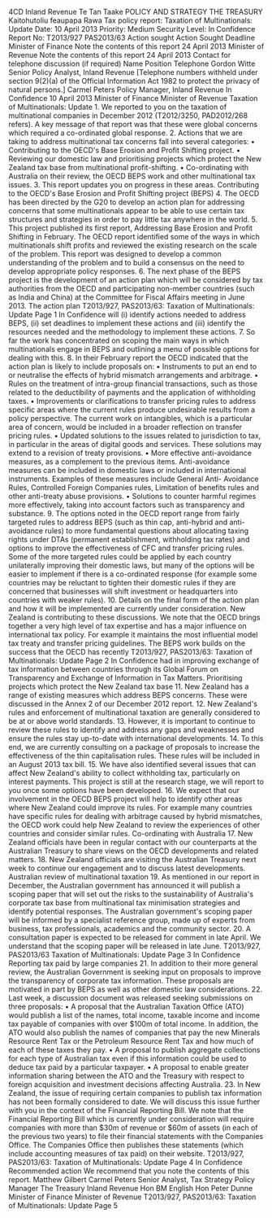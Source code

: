 4CD Inland Revenue Te Tan Taake POLICY AND STRATEGY THE TREASURY Kaitohutoliu feaupapa Rawa Tax policy report: Taxation of Multinationals: Update Date: 10 April 2013 Priority: Medium Security Level: In Confidence Report No: T2013/927 PAS2013/63 Action sought Action Sought Deadline Minister of Finance Note the contents of this report 24 April 2013 Minister of Revenue Note the contents of this report 24 April 2013 Contact for telephone discussion (if required) Name Position Telephone Gordon Witte Senior Policy Analyst, Inland Revenue \[Telephone numbers withheld under section 9(2)(a) of the Official Information Act 1982 to protect the privacy of natural persons.\] Carmel Peters Policy Manager, Inland Revenue In Confidence 10 April 2013 Minister of Finance Minister of Revenue Taxation of Multinationals: Update 1. We reported to you on the taxation of multinational companies in December 2012 (T2012/3250, PAD2012/268 refers). A key message of that report was that these were global concerns which required a co-ordinated global response. 2. Actions that we are taking to address multinational tax concerns fall into several categories: • Contributing to the OECD's Base Erosion and Profit Shifting project. • Reviewing our domestic law and prioritising projects which protect the New Zealand tax base from multinational profit-shifting. • Co-ordinating with Australia on their review, the OECD BEPS work and other multinational tax issues. 3. This report updates you on progress in these areas. Contributing to the OECD's Base Erosion and Profit Shifting project (BEPS) 4. The OECD has been directed by the G20 to develop an action plan for addressing concerns that some multinationals appear to be able to use certain tax structures and strategies in order to pay little tax anywhere in the world. 5. This project published its first report, Addressing Base Erosion and Profit Shifting in February. The OECD report identified some of the ways in which multinationals shift profits and reviewed the existing research on the scale of the problem. This report was designed to develop a common understanding of the problem and to build a consensus on the need to develop appropriate policy responses. 6. The next phase of the BEPS project is the development of an action plan which will be considered by tax authorities from the OECD and participating non-member countries (such as India and China) at the Committee for Fiscal Affairs meeting in June 2013. The action plan T2013/927, PAS2013/63: Taxation of Multinationals: Update Page 1 In Confidence will (i) identify actions needed to address BEPS, (ii) set deadlines to implement these actions and (iii) identify the resources needed and the methodology to implement these actions. 7. So far the work has concentrated on scoping the main ways in which multinationals engage in BEPS and outlining a menu of possible options for dealing with this. 8. In their February report the OECD indicated that the action plan is likely to include proposals on: • Instruments to put an end to or neutralise the effects of hybrid mismatch arrangements and arbitrage. • Rules on the treatment of intra-group financial transactions, such as those related to the deductibility of payments and the application of withholding taxes. • Improvements or clarifications to transfer pricing rules to address specific areas where the current rules produce undesirable results from a policy perspective. The current work on intangibles, which is a particular area of concern, would be included in a broader reflection on transfer pricing rules. • Updated solutions to the issues related to jurisdiction to tax, in particular in the areas of digital goods and services. These solutions may extend to a revision of treaty provisions. • More effective anti-avoidance measures, as a complement to the previous items. Anti-avoidance measures can be included in domestic laws or included in international instruments. Examples of these measures include General Anti- Avoidance Rules, Controlled Foreign Companies rules, Limitation of benefits rules and other anti-treaty abuse provisions. • Solutions to counter harmful regimes more effectively, taking into account factors such as transparency and substance. 9. The options noted in the OECD report range from fairly targeted rules to address BEPS (such as thin cap, anti-hybrid and anti-avoidance rules) to more fundamental questions about allocating taxing rights under DTAs (permanent establishment, withholding tax rates) and options to improve the effectiveness of CFC and transfer pricing rules. Some of the more targeted rules could be applied by each country unilaterally improving their domestic laws, but many of the options will be easier to implement if there is a co-ordinated response (for example some countries may be reluctant to tighten their domestic rules if they are concerned that businesses will shift investment or headquarters into countries with weaker rules). 10. Details on the final form of the action plan and how it will be implemented are currently under consideration. New Zealand is contributing to these discussions. We note that the OECD brings together a very high level of tax expertise and has a major influence on international tax policy. For example it maintains the most influential model tax treaty and transfer pricing guidelines. The BEPS work builds on the success that the OECD has recently T2013/927, PAS2013/63: Taxation of Multinationals: Update Page 2 In Confidence had in improving exchange of tax information between countries through its Global Forum on Transparency and Exchange of Information in Tax Matters. Prioritising projects which protect the New Zealand tax base 11. New Zealand has a range of existing measures which address BEPS concerns. These were discussed in the Annex 2 of our December 2012 report. 12. New Zealand's rules and enforcement of multinational taxation are generally considered to be at or above world standards. 13. However, it is important to continue to review these rules to identify and address any gaps and weaknesses and ensure the rules stay up-to-date with international developments. 14. To this end, we are currently consulting on a package of proposals to increase the effectiveness of the thin capitalisation rules. These rules will be included in an August 2013 tax bill. 15. We have also identified several issues that can affect New Zealand's ability to collect withholding tax, particularly on interest payments. This project is still at the research stage, we will report to you once some options have been developed. 16. We expect that our involvement in the OECD BEPS project will help to identify other areas where New Zealand could improve its rules. For example many countries have specific rules for dealing with arbitrage caused by hybrid mismatches, the OECD work could help New Zealand to review the experiences of other countries and consider similar rules. Co-ordinating with Australia 17. New Zealand officials have been in regular contact with our counterparts at the Australian Treasury to share views on the OECD developments and related matters. 18. New Zealand officials are visiting the Australian Treasury next week to continue our engagement and to discuss latest developments. Australian review of multinational taxation 19. As mentioned in our report in December, the Australian government has announced it will publish a scoping paper that will set out the risks to the sustainability of Australia's corporate tax base from multinational tax minimisation strategies and identify potential responses. The Australian government's scoping paper will be informed by a specialist reference group, made up of experts from business, tax professionals, academics and the community sector. 20. A consultation paper is expected to be released for comment in late April. We understand that the scoping paper will be released in late June. T2013/927, PAS2013/63 Taxation of Multinationals: Update Page 3 In Confidence Reporting tax paid by large companies 21. In addition to their more general review, the Australian Government is seeking input on proposals to improve the transparency of corporate tax information. These proposals are motivated in part by BEPS as well as other domestic law considerations. 22. Last week, a discussion document was released seeking submissions on three proposals: • A proposal that the Australian Taxation Office (ATO) would publish a list of the names, total income, taxable income and income tax payable of companies with over $100m of total income. In addition, the ATO would also publish the names of companies that pay the new Minerals Resource Rent Tax or the Petroleum Resource Rent Tax and how much of each of these taxes they pay. • A proposal to publish aggregate collections for each type of Australian tax even if this information could be used to deduce tax paid by a particular taxpayer. • A proposal to enable greater information sharing between the ATO and the Treasury with respect to foreign acquisition and investment decisions affecting Australia. 23. In New Zealand, the issue of requiring certain companies to publish tax information has not been formally considered to date. We will discuss this issue further with you in the context of the Financial Reporting Bill. We note that the Financial Reporting Bill which is currently under consideration will require companies with more than $30m of revenue or $60m of assets (in each of the previous two years) to file their financial statements with the Companies Office. The Companies Office then publishes these statements (which include accounting measures of tax paid) on their website. T2013/927, PAS2013/63: Taxation of Multinationals: Update Page 4 In Confidence Recommended action We recommend that you note the contents of this report. Matthew Gilbert Carmel Peters Senior Analyst, Tax Strategy Policy Manager The Treasury Inland Revenue Hon BM English Hon Peter Dunne Minister of Finance Minister of Revenue T2013/927, PAS2013/63: Taxation of Multinationals: Update Page 5